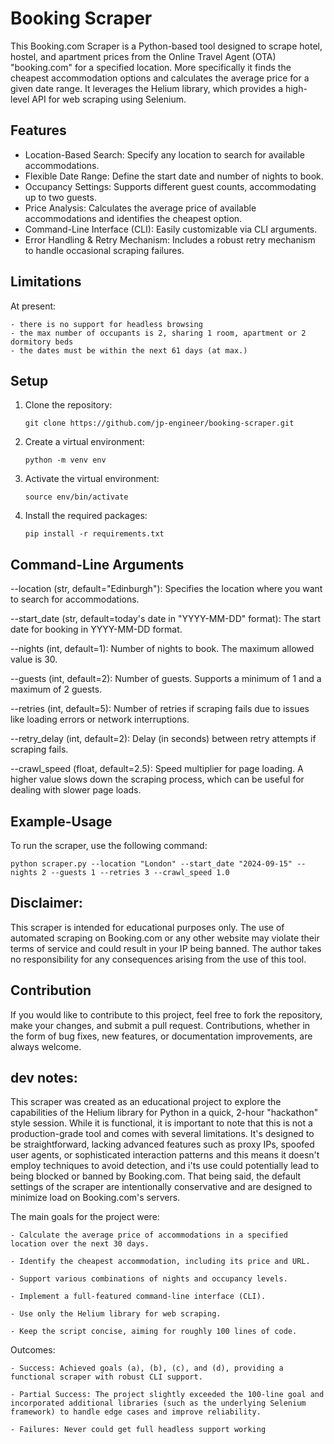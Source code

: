 # Booking Scraper

This Booking.com Scraper is a Python-based tool designed to scrape hotel, hostel, and apartment prices from the Online Travel Agent (OTA) "booking.com" for a specified location. More specifically it finds the cheapest accommodation options and calculates the average price for a given date range. It leverages the Helium library, which provides a high-level API for web scraping using Selenium.

## Features

- Location-Based Search: Specify any location to search for available accommodations.
- Flexible Date Range: Define the start date and number of nights to book.
- Occupancy Settings: Supports different guest counts, accommodating up to two guests.
- Price Analysis: Calculates the average price of available accommodations and identifies the cheapest option.
- Command-Line Interface (CLI): Easily customizable via CLI arguments.
- Error Handling & Retry Mechanism: Includes a robust retry mechanism to handle occasional scraping failures.

## Limitations

At present:

    - there is no support for headless browsing
    - the max number of occupants is 2, sharing 1 room, apartment or 2 dormitory beds
    - the dates must be within the next 61 days (at max.)

## Setup

1. Clone the repository:

    ```shell
    git clone https://github.com/jp-engineer/booking-scraper.git
    ```

2. Create a virtual environment:

    ```shell
    python -m venv env
    ```

3. Activate the virtual environment:

    ```shell
    source env/bin/activate
    ```

4. Install the required packages:

    ```shell
    pip install -r requirements.txt
    ```

## Command-Line Arguments
--location (str, default="Edinburgh"): Specifies the location where you want to search for accommodations.

--start_date (str, default=today's date in "YYYY-MM-DD" format): The start date for booking in YYYY-MM-DD format.

--nights (int, default=1): Number of nights to book. The maximum allowed value is 30.

--guests (int, default=2): Number of guests. Supports a minimum of 1 and a maximum of 2 guests.

--retries (int, default=5): Number of retries if scraping fails due to issues like loading errors or network interruptions.

--retry_delay (int, default=2): Delay (in seconds) between retry attempts if scraping fails.

--crawl_speed (float, default=2.5): Speed multiplier for page loading. A higher value slows down the scraping process, which can be useful for dealing with slower page loads.

## Example-Usage

To run the scraper, use the following command:

```shell
python scraper.py --location "London" --start_date "2024-09-15" --nights 2 --guests 1 --retries 3 --crawl_speed 1.0

```

## Disclaimer: 
This scraper is intended for educational purposes only. The use of automated scraping on Booking.com or any other website may violate their terms of service and could result in your IP being banned. The author takes no responsibility for any consequences arising from the use of this tool.

## Contribution 
If you would like to contribute to this project, feel free to fork the repository, make your changes, and submit a pull request. Contributions, whether in the form of bug fixes, new features, or documentation improvements, are always welcome.

## dev notes:
This scraper was created as an educational project to explore the capabilities of the Helium library for Python in a quick, 2-hour "hackathon" style session. While it is functional, it is important to note that this is not a production-grade tool and comes with several limitations. It's designed to be straightforward, lacking advanced features such as proxy IPs, spoofed user agents, or sophisticated interaction patterns and this means it doesn't employ techniques to avoid detection, and i'ts use could potentially lead to being blocked or banned by Booking.com. That being said, the default settings of the scraper are intentionally conservative and are designed to minimize load on Booking.com's servers.

The main goals for the project were:

    - Calculate the average price of accommodations in a specified location over the next 30 days.
    
    - Identify the cheapest accommodation, including its price and URL.
    
    - Support various combinations of nights and occupancy levels.
        
    - Implement a full-featured command-line interface (CLI).
    
    - Use only the Helium library for web scraping.
    
    - Keep the script concise, aiming for roughly 100 lines of code.

Outcomes:
    
    - Success: Achieved goals (a), (b), (c), and (d), providing a functional scraper with robust CLI support.
    
    - Partial Success: The project slightly exceeded the 100-line goal and incorporated additional libraries (such as the underlying Selenium framework) to handle edge cases and improve reliability.

    - Failures: Never could get full headless support working
